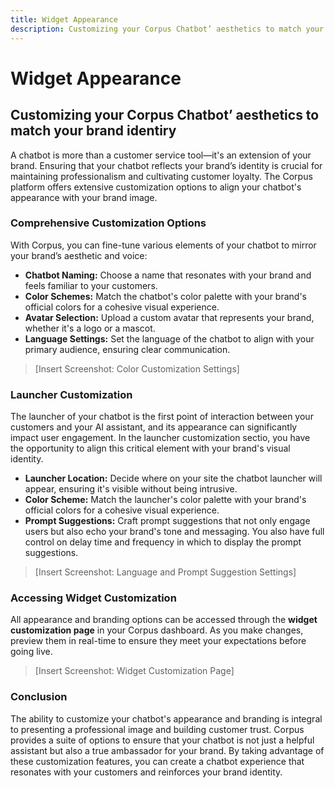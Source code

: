 ```yaml
---
title: Widget Appearance
description: Customizing your Corpus Chatbot’ aesthetics to match your brand identiry
---
```


# Widget Appearance
## Customizing your Corpus Chatbot’ aesthetics to match your brand identiry

A chatbot is more than a customer service tool—it's an extension of your brand. Ensuring that your chatbot reflects your brand’s identity is crucial for maintaining professionalism and cultivating customer loyalty. The Corpus platform offers extensive customization options to align your chatbot's appearance with your brand image.

### Comprehensive Customization Options

With Corpus, you can fine-tune various elements of your chatbot to mirror your brand’s aesthetic and voice:

- **Chatbot Naming:** Choose a name that resonates with your brand and feels familiar to your customers.
- **Color Schemes:** Match the chatbot's color palette with your brand's official colors for a cohesive visual experience.
- **Avatar Selection:** Upload a custom avatar that represents your brand, whether it's a logo or a mascot.
- **Language Settings:** Set the language of the chatbot to align with your primary audience, ensuring clear communication.

> [Insert Screenshot: Color Customization Settings]

### Launcher Customization

The launcher of your chatbot is the first point of interaction between your customers and your AI assistant, and its appearance can significantly impact user engagement. In the launcher customization sectio, you have the opportunity to align this critical element with your brand's visual identity.

- **Launcher Location:** Decide where on your site the chatbot launcher will appear, ensuring it's visible without being intrusive.
- **Color Scheme:** Match the launcher's color palette with your brand's official colors for a cohesive visual experience.
- **Prompt Suggestions:** Craft prompt suggestions that not only engage users but also echo your brand's tone and messaging. You also have full control on delay time and frequency in which to display the prompt suggestions.


> [Insert Screenshot: Language and Prompt Suggestion Settings]

### Accessing Widget Customization

All appearance and branding options can be accessed through the **widget customization page** in your Corpus dashboard. As you make changes, preview them in real-time to ensure they meet your expectations before going live.

> [Insert Screenshot: Widget Customization Page]

### Conclusion

The ability to customize your chatbot's appearance and branding is integral to presenting a professional image and building customer trust. Corpus provides a suite of options to ensure that your chatbot is not just a helpful assistant but also a true ambassador for your brand. By taking advantage of these customization features, you can create a chatbot experience that resonates with your customers and reinforces your brand identity.
